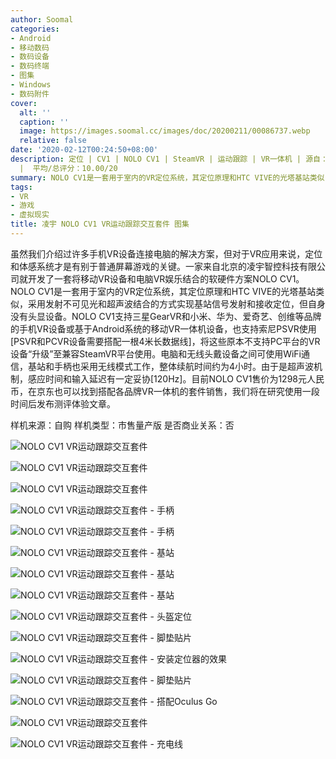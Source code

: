 ```yaml
---
author: Soomal
categories:
- Android
- 移动数码
- 数码设备
- 数码终端
- 图集
- Windows
- 数码附件
cover:
  alt: ''
  caption: ''
  image: https://images.soomal.cc/images/doc/20200211/00086737.webp
  relative: false
date: '2020-02-12T00:24:50+08:00'
description: 定位 | CV1 | NOLO CV1 | SteamVR | 运动跟踪 | VR一体机 | 源自：soomal.com | 版权：原创
  |  平均/总评分：10.00/20
summary: NOLO CV1是一套用于室内的VR定位系统，其定位原理和HTC VIVE的光塔基站类似，采用发射不可见光和超声波结合的方式实现基站信号发射和接收定位，支持三星GearVR和小米、华为、爱奇艺、创维等品牌的手机VR设备或基于Android系统的移动VR一体机设备，也支持索尼PSVR使用。
tags:
- VR
- 游戏
- 虚拟现实
title: 凌宇 NOLO CV1 VR运动跟踪交互套件 图集
---
```


虽然我们介绍过许多手机VR设备连接电脑的解决方案，但对于VR应用来说，定位和体感系统才是有别于普通屏幕游戏的关键。一家来自北京的凌宇智控科技有限公司就开发了一套将移动VR设备和电脑VR娱乐结合的软硬件方案NOLO CV1。NOLO CV1是一套用于室内的VR定位系统，其定位原理和HTC VIVE的光塔基站类似，采用发射不可见光和超声波结合的方式实现基站信号发射和接收定位，但自身没有头显设备。NOLO CV1支持三星GearVR和小米、华为、爱奇艺、创维等品牌的手机VR设备或基于Android系统的移动VR一体机设备，也支持索尼PSVR使用[PSVR和PCVR设备需要搭配一根4米长数据线]，将这些原本不支持PC平台的VR设备“升级”至兼容SteamVR平台使用。电脑和无线头戴设备之间可使用WiFi通信，基站和手柄也采用无线模式工作，整体续航时间约为4小时。由于是超声波机制，感应时间和输入延迟有一定妥协[120Hz]。目前NOLO CV1售价为1298元人民币，在京东也可以找到搭配各品牌VR一体机的套件销售，我们将在研究使用一段时间后发布测评体验文章。



样机来源：自购
样机类型：市售量产版
是否商业关系：否



![NOLO CV1 VR运动跟踪交互套件](https://images.soomal.cc/images/doc/20200211/00086724.webp)



![NOLO CV1 VR运动跟踪交互套件](https://images.soomal.cc/images/doc/20200211/00086725.webp)



![NOLO CV1 VR运动跟踪交互套件](https://images.soomal.cc/images/doc/20200211/00086726.webp)



![NOLO CV1 VR运动跟踪交互套件 - 手柄](https://images.soomal.cc/images/doc/20200211/00086727.webp)



![NOLO CV1 VR运动跟踪交互套件 - 手柄](https://images.soomal.cc/images/doc/20200211/00086728.webp)



![NOLO CV1 VR运动跟踪交互套件 - 基站](https://images.soomal.cc/images/doc/20200211/00086729.webp)



![NOLO CV1 VR运动跟踪交互套件 - 基站](https://images.soomal.cc/images/doc/20200211/00086730.webp)



![NOLO CV1 VR运动跟踪交互套件 - 基站](https://images.soomal.cc/images/doc/20200211/00086731.webp)



![NOLO CV1 VR运动跟踪交互套件 - 头盔定位](https://images.soomal.cc/images/doc/20200211/00086732.webp)



![NOLO CV1 VR运动跟踪交互套件 - 脚垫贴片](https://images.soomal.cc/images/doc/20200211/00086733.webp)



![NOLO CV1 VR运动跟踪交互套件 - 安装定位器的效果](https://images.soomal.cc/images/doc/20200211/00086734.webp)



![NOLO CV1 VR运动跟踪交互套件 - 脚垫贴片](https://images.soomal.cc/images/doc/20200211/00086735.webp)



![NOLO CV1 VR运动跟踪交互套件 - 搭配Oculus Go](https://images.soomal.cc/images/doc/20200211/00086736.webp)



![NOLO CV1 VR运动跟踪交互套件](https://images.soomal.cc/images/doc/20200211/00086737.webp)



![NOLO CV1 VR运动跟踪交互套件 - 充电线](https://images.soomal.cc/images/doc/20200211/00086738.webp)